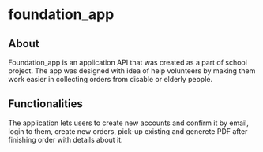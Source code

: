 # foundation_app

## About

Foundation_app is an application API that was created as a part of school project. The app was designed with idea of help volunteers by making them work easier in collecting orders from disable or elderly people.

## Functionalities 

The application lets users to create new accounts and confirm it by email, login to them, create new orders, pick-up existing and generete PDF after finishing order with details about it.


